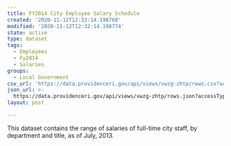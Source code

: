 ```yaml
---
title: FY2014 City Employee Salary Schedule
created: '2020-11-12T12:32:14.198768'
modified: '2020-11-12T12:32:14.198774'
state: active
type: dataset
tags:
  - Employees
  - Fy2014
  - Salaries
groups:
  - Local Government
csv_url: 'https://data.providenceri.gov/api/views/vwzg-zhtp/rows.csv?accessType=DOWNLOAD'
json_url: >-
  https://data.providenceri.gov/api/views/vwzg-zhtp/rows.json?accessType=DOWNLOAD
layout: post

---
```

This dataset contains the range of salaries of full-time city staff, by department and title, as of July, 2013.
